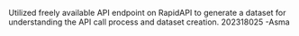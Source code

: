 Utilized freely available API endpoint on RapidAPI to generate a dataset for understanding the API call process and dataset creation.
202318025 
-Asma
